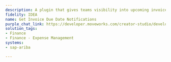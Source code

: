 ```yaml
---
description: A plugin that gives teams visibility into upcoming invoices due.
fidelity: IDEA
name: Get Invoice Due Date Notifications
purple_chat_link: https://developer.moveworks.com/creator-studio/developer-tools/purple-chat/?conversation=%7B%22startTimestamp%22%3A%2211%3A43%2BAM%22%2C%22messages%22%3A%5B%7B%22role%22%3A%22assistant%22%2C%22parts%22%3A%5B%7B%22richText%22%3A%22%3Cp%3EHeads+up%21+You+have+invoices+due+soon+on+SAP+Ariba.%3Cbr%3E%3C%2Fp%3E%22%7D%2C%7B%22richText%22%3A%22%3Cb%3E%3Cp%3EUpcoming+Invoices%3Cbr%3E%3C%2Fp%3E%3C%2Fb%3E%3Cbr%3E%3Cp%3E%3Cb%3EInvoice+1%3C%2Fb%3E%3A+%241%2C200+due+by+April+30th.%3Cbr%3E%3Cb%3EInvoice+2%3C%2Fb%3E%3A+%24850+due+by+May+5th.%3Cbr%3E%3C%2Fp%3E%22%7D%2C%7B%22buttons%22%3A%5B%7B%22style%22%3A%22filled%22%2C%22buttonText%22%3A%22View+All+Invoices%22%7D%2C%7B%22style%22%3A%22outlined%22%2C%22buttonText%22%3A%22Set+Reminders%22%7D%2C%7B%22style%22%3A%22outlined%22%2C%22buttonText%22%3A%22Approve+Pending+Invoices%22%7D%5D%7D%5D%7D%5D%7D
solution_tags:
- Finance
- Finance - Expense Management
systems:
- sap-ariba

---
```

